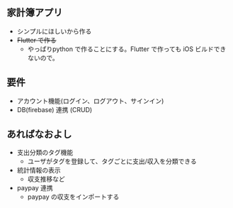 ## 家計簿アプリ
- シンプルにほしいから作る
- ~~Flutter で作る~~
    - やっぱりpython で作ることにする。Flutter で作っても iOS ビルドできないので。

## 要件
- アカウント機能(ログイン、ログアウト、サインイン)
- DB(firebase) 連携 (CRUD)

## あればなおよし
- 支出分類のタグ機能
    - ユーザがタグを登録して、タグごとに支出/収入を分類できる
- 統計情報の表示
    - 収支推移など
- paypay 連携
    - paypay の収支をインポートする
